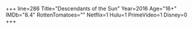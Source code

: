+++
line=286
Title="Descendants of the Sun"
Year=2016
Age="16+"
IMDb="8.4"
RottenTomatoes=""
Netflix=1
Hulu=1
PrimeVideo=1
Disney=0
+++

